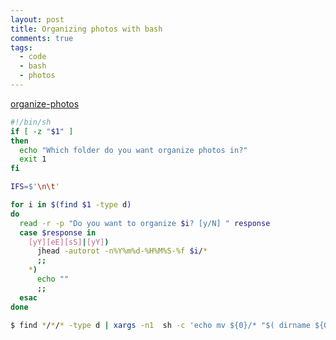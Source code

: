 ```yaml
---
layout: post
title: Organizing photos with bash
comments: true
tags:
  - code
  - bash
  - photos
---
```


[organize-photos](https://github.com/joakin/dotfiles/blob/master/bin/organize-photos)

```sh
#!/bin/sh
if [ -z "$1" ]
then
  echo "Which folder do you want organize photos in?"
  exit 1
fi

IFS=$'\n\t'

for i in $(find $1 -type d)
do
  read -r -p "Do you want to organize $i? [y/N] " response
  case $response in
    [yY][eE][sS]|[yY]) 
      jhead -autorot -n%Y%m%d-%H%M%S-%f $i/*
      ;;
    *)
      echo ""
      ;;
  esac
done
```


```sh
$ find */*/* -type d | xargs -n1  sh -c 'echo mv ${0}/* "$( dirname ${0})" ";" rm -rv ${0} '
```

